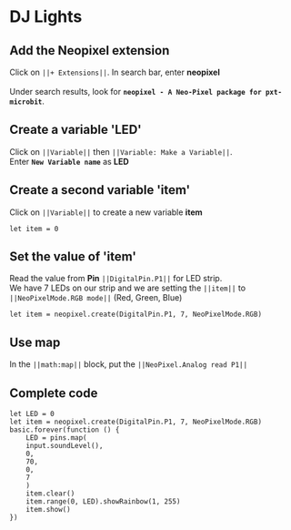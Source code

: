 # DJ Lights

## Add the Neopixel extension
Click on ``||+ Extensions||``. In search bar, enter **neopixel**  
<br> Under search results, look for **`` neopixel - A Neo-Pixel package for pxt-microbit ``**.

## Create a variable 'LED'
Click on ``||Variable||`` then ``||Variable: Make a Variable||``. <br>
Enter **``New Variable name``** as **LED**

## Create a second variable 'item'
Click on ``||Variable||`` to create a new variable **item**
```blocks
let item = 0
```

## Set the value of 'item' 
Read the value from **Pin** ``||DigitalPin.P1||`` for LED strip. <br>
We have 7 LEDs on our strip and we are setting the ``||item||`` to ``||NeoPixelMode.RGB mode||`` (Red, Green, Blue)
```blocks
let item = neopixel.create(DigitalPin.P1, 7, NeoPixelMode.RGB)
```

## Use map
In the ``||math:map||`` block, put the ``||NeoPixel.Analog read P1||``

## Complete code
```blocks
let LED = 0
let item = neopixel.create(DigitalPin.P1, 7, NeoPixelMode.RGB)
basic.forever(function () {
    LED = pins.map(
    input.soundLevel(),
    0,
    70,
    0,
    7
    )
    item.clear()
    item.range(0, LED).showRainbow(1, 255)
    item.show()
})
```